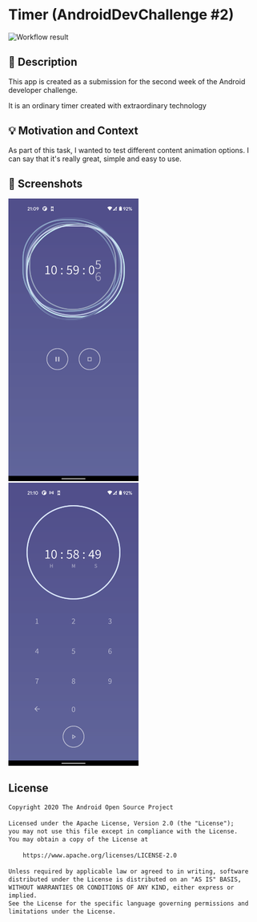 # Timer (AndroidDevChallenge #2)

![Workflow result](https://github.com/SumeraMartin/AndroidDevChallenge-2/workflows/Check/badge.svg)


## :scroll: Description
This app is created as a submission for the second week of the Android developer challenge.

It is an ordinary timer created with extraordinary technology


## :bulb: Motivation and Context

As part of this task, I wanted to test different content animation options. I can say that it's really great, simple and easy to use.

## :camera_flash: Screenshots
<img src="/results/screenshot_1.png" width="260">&emsp;<img src="/results/screenshot_2.png" width="260">

## License
```
Copyright 2020 The Android Open Source Project

Licensed under the Apache License, Version 2.0 (the "License");
you may not use this file except in compliance with the License.
You may obtain a copy of the License at

    https://www.apache.org/licenses/LICENSE-2.0

Unless required by applicable law or agreed to in writing, software
distributed under the License is distributed on an "AS IS" BASIS,
WITHOUT WARRANTIES OR CONDITIONS OF ANY KIND, either express or implied.
See the License for the specific language governing permissions and
limitations under the License.
```
